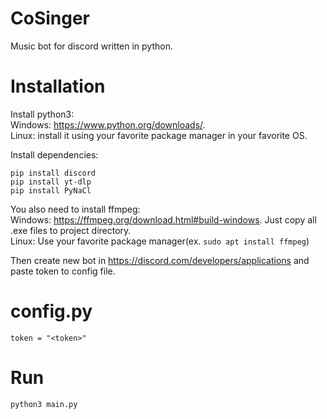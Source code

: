 # CoSinger
Music bot for discord written in python.

# Installation
Install python3: <br/>
Windows: https://www.python.org/downloads/. <br/>
Linux: install it using your favorite package manager in your favorite OS.

Install dependencies:
```
pip install discord
pip install yt-dlp
pip install PyNaCl
```

You also need to install ffmpeg: <br/>
Windows: https://ffmpeg.org/download.html#build-windows. Just copy all .exe files to project directory. <br/>
Linux: Use your favorite package manager(ex. ```sudo apt install ffmpeg```) <br/>

Then create new bot in https://discord.com/developers/applications and paste token to config file.

# config.py
```
token = "<token>"
```

# Run 
```
python3 main.py
```
